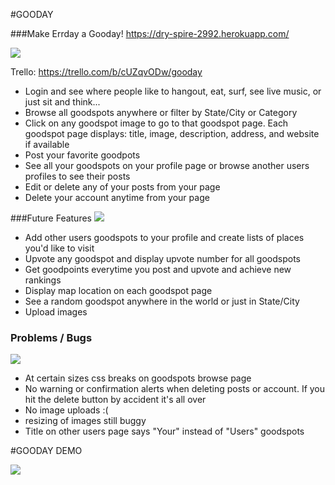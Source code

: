 #GOODAY

###Make Errday a Gooday!
<https://dry-spire-2992.herokuapp.com/>

![](https://media.giphy.com/media/CkKg32KdKyMve/giphy.gif)

Trello: <https://trello.com/b/cUZqvODw/gooday>


* Login and see where people like to hangout, eat, surf, see live music, or just sit and think...
* Browse all goodspots anywhere or filter by State/City or Category
* Click on any goodspot image to go to that goodspot page. Each goodspot page displays: title, image, description, address, and website if available
* Post your favorite goodpots 
* See all your goodspots on your profile page or browse another users profiles to see their posts
* Edit or delete any of your posts from your page
* Delete your account anytime from your page

###Future Features
![](http://37.media.tumblr.com/f37f24fa2cbe108ba3680e39bd1a138d/tumblr_mqykalYZWk1rf3wd1o1_500.gif)

* Add other users goodspots to your profile and create lists of places you'd like to visit
* Upvote any goodspot and display upvote number for all goodspots
* Get goodpoints everytime you post and upvote and achieve new rankings
* Display map location on each goodspot page
* See a random goodspot anywhere in the world or just in State/City
* Upload images

### Problems / Bugs
![](http://www.outerplaces.com/images/user_upload/snack.gif)

* At certain sizes css breaks on goodspots browse page
* No warning or confirmation alerts when deleting posts or account. If you hit the delete button by accident it's all over
* No image uploads :(
* resizing of images still buggy
* Title on other users page says "Your" instead of "Users" goodspots

#GOODAY DEMO

![](https://i.imgur.com/gTeXyXi.jpg)